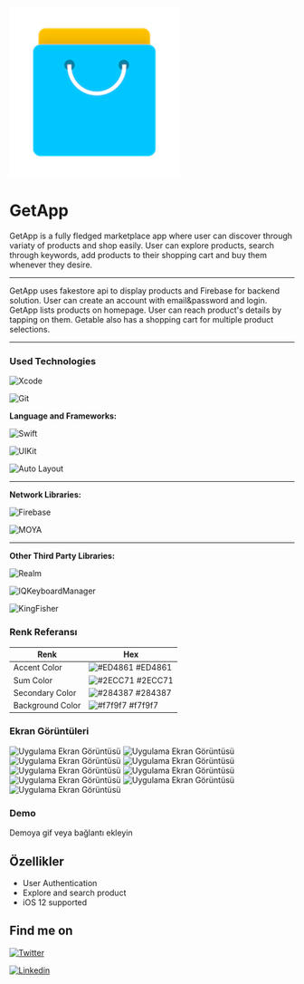 
 
 ![Logo](https://github.com/evarilci/GetApp/blob/main/Images/mainLogo.png)
 
 # GetApp

 GetApp is a fully fledged marketplace app where user can discover through variaty of products and shop easily. User can explore products, search through keywords, add products to their shopping cart and buy them whenever they desire.

---
   GetApp uses fakestore api to display products and Firebase for backend solution. User can create an account with email&password and login. GetApp lists products on homepage. User can reach product's details by tapping on them. Getable also has a shopping cart for multiple product selections.

---


### Used Technologies

![Xcode](https://img.shields.io/badge/Xcode-007ACC?style=for-the-badge&logo=Xcode&logoColor=white)

![Git](https://img.shields.io/badge/GIT-E44C30?style=for-the-badge&logo=git&logoColor=white)


**Language and Frameworks:** 
 
  ![Swift](https://img.shields.io/badge/Swift-FA7343?style=for-the-badge&logo=swift&logoColor=white) 

  ![UIKit](https://img.shields.io/badge/UIKit-043b5c?style=for-the-badge&logo=swift&logoColor=white)
  
  ![Auto Layout](https://img.shields.io/badge/Auto_Layout-fbc093?style=for-the-badge&logo=swift&logoColor=blue)

  ---

**Network Libraries:** 

  ![Firebase](https://img.shields.io/badge/firebase-ffca28?style=for-the-badge&logo=firebase&logoColor=black)

  ![MOYA](https://img.shields.io/badge/moya-cf2f74?style=for-the-badge&logoColor=white)

  


  ---
  
**Other Third Party Libraries:** 

  ![Realm](https://img.shields.io/badge/Realm-39477F?style=for-the-badge&logo=realm&logoColor=white)

  ![IQKeyboardManager](https://img.shields.io/badge/IQKeyboardManager-298D46?style=for-the-badge&logoColor=white)

 ![KingFisher](https://img.shields.io/badge/KingFisher-5091CD?style=for-the-badge&&logoColor=white)
  
### Renk Referansı

| Renk             | Hex                                                                |
| ----------------- | ------------------------------------------------------------------ |
| Accent Color | ![#ED4861](https://via.placeholder.com/10/ED4861?text=+) #ED4861 |
| Sum Color | ![#2ECC71](https://via.placeholder.com/10/2ECC71?text=+) #2ECC71 |
| Secondary Color | ![#284387](https://via.placeholder.com/10/284387?text=+) #284387 |
| Background Color | ![#f7f9f7](https://via.placeholder.com/10/f7f9f7?text=+) #f7f9f7 | 

### Ekran Görüntüleri

![Uygulama Ekran Görüntüsü](https://via.placeholder.com/468x300?text=App+Screenshot+Here)
![Uygulama Ekran Görüntüsü](https://via.placeholder.com/468x300?text=App+Screenshot+Here)
![Uygulama Ekran Görüntüsü](https://via.placeholder.com/468x300?text=App+Screenshot+Here)
![Uygulama Ekran Görüntüsü](https://via.placeholder.com/468x300?text=App+Screenshot+Here)
![Uygulama Ekran Görüntüsü](https://via.placeholder.com/468x300?text=App+Screenshot+Here)
![Uygulama Ekran Görüntüsü](https://via.placeholder.com/468x300?text=App+Screenshot+Here)
![Uygulama Ekran Görüntüsü](https://via.placeholder.com/468x300?text=App+Screenshot+Here)
![Uygulama Ekran Görüntüsü](https://via.placeholder.com/468x300?text=App+Screenshot+Here)
![Uygulama Ekran Görüntüsü](https://via.placeholder.com/468x300?text=App+Screenshot+Here)

  

### Demo

Demoya gif veya bağlantı ekleyin

  
## Özellikler

- User Authentication
- Explore and search product
- iOS 12 supported

  
## Find me on



[![Twitter](https://img.shields.io/badge/Twitter-1DA1F2?style=for-the-badge&logo=twitter&logoColor=white)](https://twitter.com/evarilci69)

[![Linkedin](https://img.shields.io/badge/LinkedIn-0077B5?style=for-the-badge&logo=linkedin&logoColor=white)](https://www.linkedin.com/in/varilci/)


  
